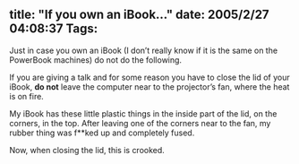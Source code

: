 title: "If you own an iBook..."
date: 2005/2/27 04:08:37
Tags: 
---
<p>Just in case you own an iBook (I don&#8217;t really know if it is the same on the PowerBook machines) do not do the following.</p>
<p>If you are giving a talk and for some reason you have to close the lid of your iBook, <b>do not</b> leave the computer near to the projector&#8217;s fan, where the heat is on fire.</p>
<p>My iBook has these little plastic things in the inside part of the lid, on the corners, in the top. After leaving one of the corners near to the fan, my  rubber thing was f**ked up and completely fused.</p>
<p>Now, when closing the lid, this is crooked.</p>
<br/><br/>

